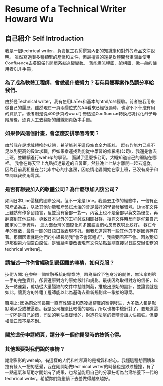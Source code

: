 # Resume of a Technical Writer Howard Wu


## 自己紹介 Self Introduction

我是一個technical writer，負責幫工程師撰寫內部的知識庫和對外的產品文件說明。
雖然寫過很多種類型的產業和文件，但最擅長的還是軟體開發相關並使用Confluence去搭配任何開單系統追蹤變動。
我能畫流程圖、架構圖、做一般的使用者GUI 手冊，


### 為了成為軟體工程師，曾做過什麼努力？若有具體專案作品請分享給我們。
由於是Technical writer，我有使用LaTex和基本的html/css經驗。前者被我用來做自己的履歷，雖然現在一頁兩欄位式的A4看來已經很過時，也塞不下什麼有用的資訊了。後者則是從400多頁的word手冊透過Confluence轉換成現代化的子母階層後，逐頁人工去翻新的離線網頁版本手冊。


### 如果參與這個計畫，會怎麼安排學習時間？
由於現在是求職轉換的狀態，希望能利用這段空白全力衝刺。
既有的能力已經不足以到更高的殿堂求職，但如果幸運找到能從中學習的修羅場(公司)，我還是會去上班，並繼續進行wehelp的學習。
面試了這麼多公司，大概知道自己的弱點在哪裡。
我會在每天早上九點抵達最近的自習室，然後晚上七點才離開一起去進食。因為目前我租屋在台北市中心的小套房，因疫情老婆開始在家上班，已沒有桌子和空間讓我使用電腦。


### 是否有想要加入的軟體公司？為什麼想加入該公司？
如同日本Line這樣的國際公司。但不一定是Line。我過去工作的經驗中，一個有正常產品為主，以及其他功能和產品試水溫的會是最好的學習發展環境。Line在文件上雖然有作多國語言，但並沒有全部一對一，內容上也不是全部以英文為優先，再翻譯到其他語種。導致日本以外的工程師或相關社群，搜尋文件時反而是仰賴自己國家的二手資料。
這方面台灣的國際化和多國語言網站反而表現比較好。
我在今年的應徵，最後一關的日語口說表現不好。但我知道還有一些其他的不足因素存在著。那個因素就是他們的小組長問我"會不會寫程式"，我需要回答不會。因為我知道那個第六個空白席位，是留給需要改善現有文件站點並能直接以日語交辦任務的technical writer的。


### 請描述一件你曾經碰到最困難的事情，如何克服？

技術方面: 在參與一個金融系統的專案時，因為屬於下包身分的關係，無法拿到第一手的完整資料，卻要還原對方的原始設計和規劃。最後因為取得對方的信任，以及一點運氣，成功從大量殘缺的文件中抽雌剝繭，推敲出原始的設計，並證實就是如此。讓我方的外籍工程師能以此為基礎去重新規劃此一承接的專案。

職場上: 因為前公司長期一直有性騷擾和霸凌逼辭職的案例發生，大多數人都是默默地承受或被逼走。我是公司裡跑比較慢的那個，所以也被中槍針對了。要知道這一切不是自己的錯，司法的判決很緩慢的，對造在法庭的狡辯會讓人快抓狂。但要相信正義不是不到。


### 關於這份申請網頁，請分享一個你開發時的技術心得。



### 其他想要對我們說的事情？
謝謝彭彭的wehelp，有這樣的人們和社群真的是福氣和佛心。我懂這種想回饋和拉有緣人一把的感覺，我在剛開始做technical writer的時候也是跌跌撞撞，有了一點運氣和幫助才開始有了成果，也希望能用自己的分享技術為台灣培養下一代的technical writer。希望你們能繼續下去並做得越來越好。

